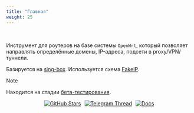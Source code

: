 ```yaml
---
title: "Главная"
weight: 25
---
```

<br/>

Инструмент для роутеров на базе системы `OpenWrt`, который позволяет направлять определённые домены, IP-адреса, подсети в proxy/VPN/туннели.

Базируется на [sing-box](https://sing-box.sagernet.org/). Используется схема [FakeIP](/docs/fakeip/).

> [!NOTE]
> Находится на стадии [бета-тестирования](https://ru.wikipedia.org/wiki/Бета-тестирование).

<div style="display: flex; justify-content: center; margin-top: 10px;">
  <div style="display: flex; gap: 10px; align-items: center;">
    <a href="https://github.com/itdoginfo/podkop">
      <img src="https://img.shields.io/github/stars/itdoginfo/podkop" alt="GitHub Stars">
    </a>
    <a href="https://t.me/itdogchat/81758">
      <img src="https://img.shields.io/badge/Telegram-чат-blue" alt="Telegram Thread">
    </a>
    <a href="/docs">
      <img src="https://img.shields.io/badge/Документация-red" alt="Docs">
    </a>
  </div>
</div>
